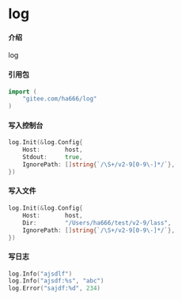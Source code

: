 # log

#### 介绍
log

#### 引用包
```go
import (
	"gitee.com/ha666/log"
)
```

#### 写入控制台
```go
log.Init(&log.Config{
	Host:       host,
	Stdout:     true,
	IgnorePath: []string{`/\S+/v2-9[0-9\-]*/`},
})
```

#### 写入文件
```go
log.Init(&log.Config{
	Host:       host,
	Dir:        "/Users/ha666/test/v2-9/lass",
	IgnorePath: []string{`/\S+/v2-9[0-9\-]*/`},
})
```

#### 写日志
```go
log.Info("ajsdlf")
log.Info("ajsdf:%s", "abc")
log.Error("sajdf:%d", 234)
```
####
